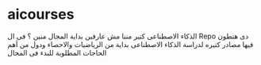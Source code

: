 # aicourses
الذكاء الاصطناعى كتير مننا مش عارفين بداية المجال منين ؟
فى ال Repo دى هتطون فيها مصادر كتيره لدراسة الذكاء الاصطناعى 
بداية من الرياضيات والاحصاء ودول من أهم الحاجات المطلوبة للبدء فى المجال 
